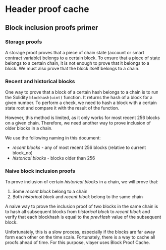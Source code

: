 # Header proof cache

## Block inclusion proofs primer

### Storage proofs
A storage proof proves that a piece of chain state (account or smart contract variable) belongs to a certain block. To ensure that a piece of state belongs to a certain chain, it is not enough to prove that it belongs to a block. We must also prove that the block itself belongs to a chain.

### Recent and historical blocks
One way to prove that a block of a certain hash belongs to a chain is to run the Solidity `blockhash(uint)` function. It returns the hash of a block for a given number.
To perform a check, we need to hash a block with a certain state root and compare it with the result of the function.

However, this method is limited, as it only works for most recent 256 blocks on a given chain.
Therefore, we need another way to prove inclusion of older blocks in a chain. 

We use the following naming in this document:
- *recent blocks* - any of most recent 256 blocks (relative to current block_no)
- *historical blocks* - blocks older than 256

### Naive block inclusion proofs
To prove inclusion of certain *historical blocks* in a chain, we will prove that:
1. Some *recent block* belong to a chain
2. Both *historical block* and *recent block* belong to the same chain

A naive way to prove the inclusion proof of two blocks in the same chain is to hash all subsequent blocks from *historical block* to *recent block* and verify that each blockhash is equal to the *prevHash* value of the subsequent block.

Unfortunately, this is a slow process, especially if the blocks are far away form each other on the time scale. Fortunately, there is a way to cache all proofs ahead of time. For this purpose, vlayer uses Block Proof Cache.

